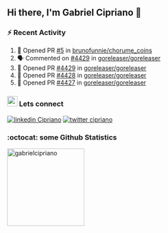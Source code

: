 ## Hi there, I'm Gabriel Cipriano 👋


### :zap: Recent Activity
<!--START_SECTION:activity-->
1. 💪 Opened PR [#5](https://github.com/brunofunnie/chorume_coins/pull/5) in [brunofunnie/chorume_coins](https://github.com/brunofunnie/chorume_coins)
2. 🗣 Commented on [#4429](https://github.com/goreleaser/goreleaser/pull/4429#issuecomment-1817945245) in [goreleaser/goreleaser](https://github.com/goreleaser/goreleaser)
3. 💪 Opened PR [#4429](https://github.com/goreleaser/goreleaser/pull/4429) in [goreleaser/goreleaser](https://github.com/goreleaser/goreleaser)
4. 💪 Opened PR [#4428](https://github.com/goreleaser/goreleaser/pull/4428) in [goreleaser/goreleaser](https://github.com/goreleaser/goreleaser)
5. 💪 Opened PR [#4427](https://github.com/goreleaser/goreleaser/pull/4427) in [goreleaser/goreleaser](https://github.com/goreleaser/goreleaser)
<!--END_SECTION:activity-->

### <img src="https://media3.giphy.com/media/S4CNuVzv50UH6gG5AN/giphy.gif?cid=ecf05e47dbmkqif1p4g2lpyegp44k864gkmp9p7bzp2k9hxh&ep=v1_stickers_search&rid=giphy.gif&ct=s" height="24"></img> Lets connect 
<a href="https://www.linkedin.com/in/gabrielcipriano/" target="blank"><img align="center" src="https://img.shields.io/badge/linkedin-%230077B5.svg?&style=for-the-badge&logo=linkedin&logoColor=white" alt="linkedin Cipriano" /></a> <a href="https://twitter.com/ciprigabs" target="blank"><img align="center" src="https://img.shields.io/badge/Twitter-1DA1F2?style=for-the-badge&logo=twitter&logoColor=white" alt="twitter cipriano" /></a>

### :octocat: some Github Statistics

<div>
  <a href="https://github.com/gabrielcipriano">
  <img height="180" src="https://github-readme-stats.vercel.app/api?username=gabrielcipriano&count_private=true&show_icons=true&theme=nord" alt="gabrielcipriano"/>
  </a>
</div>
